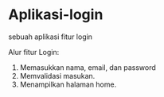 # Aplikasi-login
sebuah aplikasi fitur login

Alur fitur Login:
1. Memasukkan nama, email, dan password
2. Memvalidasi masukan.
5. Menampilkan halaman home.

